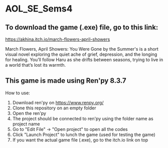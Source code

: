# AOL_SE_Sems4

## To download the game (.exe) file, go to this link:
https://akhina.itch.io/march-flowers-april-showers

March Flowers, April Showers: You Were Gone by the Summer's is a short visual novel exploring the quiet ache of grief, depression, and the longing for healing. You’ll follow Haru as she drifts between seasons, trying to live in a world that’s lost its warmth.

## This game is made using Ren'py 8.3.7
How to use:
1. Download ren'py on https://www.renpy.org/
2. Clone this repository on an empty folder
3. Open the ren'py
4. The project should be connected to ren'py using the folder name as project name
5. Go to "Edit File" -> "Open project" to open all the codes
6. Click "Launch Project" to lunch the game (used for testing the game)
7. If you want the actual game file (.exe), go to the itch.io link on top
